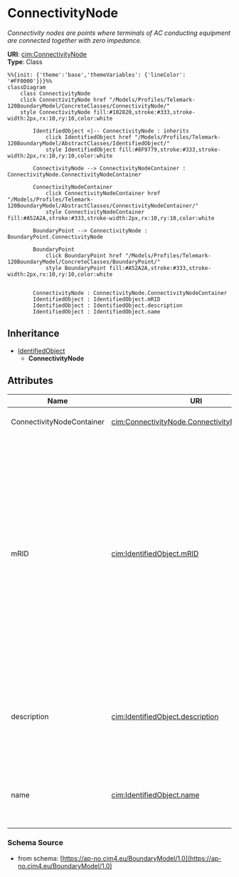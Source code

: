# ConnectivityNode

_Connectivity nodes are points where terminals of AC conducting equipment are connected together with zero impedance._

**URI**: [cim:ConnectivityNode](https://cim.ucaiug.io/ns#ConnectivityNode)<br />
**Type**: Class

```mermaid
%%{init: {'theme':'base','themeVariables': {'lineColor': '#FF0000'}}}%%
classDiagram
    class ConnectivityNode
    click ConnectivityNode href "/Models/Profiles/Telemark-120BoundaryModel/ConcreteClasses/ConnectivityNode/"
    style ConnectivityNode fill:#102820,stroke:#333,stroke-width:2px,rx:10,ry:10,color:white
     
        IdentifiedObject <|-- ConnectivityNode : inherits
            click IdentifiedObject href "/Models/Profiles/Telemark-120BoundaryModel/AbstractClasses/IdentifiedObject/"
            style IdentifiedObject fill:#8F9779,stroke:#333,stroke-width:2px,rx:10,ry:10,color:white

        ConnectivityNode --> ConnectivityNodeContainer : ConnectivityNode.ConnectivityNodeContainer

        ConnectivityNodeContainer
            click ConnectivityNodeContainer href "/Models/Profiles/Telemark-120BoundaryModel/AbstractClasses/ConnectivityNodeContainer/"
            style ConnectivityNodeContainer fill:#A52A2A,stroke:#333,stroke-width:2px,rx:10,ry:10,color:white

        BoundaryPoint --> ConnectivityNode : BoundaryPoint.ConnectivityNode

        BoundaryPoint
            click BoundaryPoint href "/Models/Profiles/Telemark-120BoundaryModel/ConcreteClasses/BoundaryPoint/"
            style BoundaryPoint fill:#A52A2A,stroke:#333,stroke-width:2px,rx:10,ry:10,color:white


        ConnectivityNode : ConnectivityNode.ConnectivityNodeContainer
        IdentifiedObject : IdentifiedObject.mRID
        IdentifiedObject : IdentifiedObject.description
        IdentifiedObject : IdentifiedObject.name
```

## Inheritance
* [IdentifiedObject](/Models/Profiles/Telemark-120BoundaryModel/AbstractClasses/IdentifiedObject/)
    * **ConnectivityNode**

## Attributes
| Name | URI | Cardinality and Range | Description | Inheritance |
| ---  | --- | --- | --- | --- |
| ConnectivityNodeContainer | [cim:ConnectivityNode.ConnectivityNodeContainer](https://cim.ucaiug.io/ns#ConnectivityNode.ConnectivityNodeContainer) | 0..1 ConnectivityNodeContainer | Container of this connectivity node. | direct |
| mRID | [cim:IdentifiedObject.mRID](https://cim.ucaiug.io/ns#IdentifiedObject.mRID) | 0..1 string | Master resource identifier issued by a model authority. The mRID is unique within an exchange context. Global uniqueness is easily achieved by using a UUID, as specified in RFC 4122, for the mRID. The use of UUID is strongly recommended.For CIMXML data files in RDF syntax conforming to IEC 61970-552, the mRID is mapped to rdf:ID or rdf:about attributes that identify CIM object elements. | IdentifiedObject |
| description | [cim:IdentifiedObject.description](https://cim.ucaiug.io/ns#IdentifiedObject.description) | 0..1 string | The description is a free human readable text describing or naming the object. It may be non unique and may not correlate to a naming hierarchy. | IdentifiedObject |
| name | [cim:IdentifiedObject.name](https://cim.ucaiug.io/ns#IdentifiedObject.name) | 0..1 string | The name is any free human readable and possibly non unique text naming the object. | IdentifiedObject |

### Schema Source
* from schema: [https://ap-no.cim4.eu/BoundaryModel/1.0](https://ap-no.cim4.eu/BoundaryModel/1.0)
